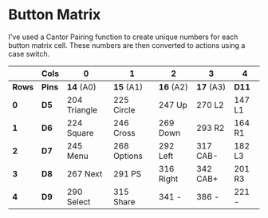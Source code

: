# Button Matrix

I've used a Cantor Pairing function to create unique numbers for each button matrix cell. These numbers are then converted to actions using a case switch.

|          | **Cols** | **0**        | **1**       | **2**       | **3**       | **4**   |
| -------- | -------- | ------------ | ----------- | ----------- | ----------- | ------- |
| **Rows** | **Pins** | **14** (A0)  | **15** (A1) | **16** (A2) | **17** (A3) | **D11** |
| **0**    | **D5**   | 204 Triangle | 225 Circle  | 247 Up      | 270 L2      | 147 L1  |
| **1**    | **D6**   | 224 Square   | 246 Cross   | 269 Down    | 293 R2      | 164 R1  |
| **2**    | **D7**   | 245 Menu     | 268 Options | 292 Left    | 317 CAB-    | 182 L3  |
| **3**    | **D8**   | 267 Next     | 291 PS      | 316 Right   | 342 CAB+    | 201 R3  |
| **4**    | **D9**   | 290 Select   | 315 Share   | 341 -       | 386 -       | 221 -   | 